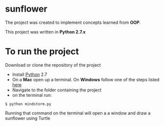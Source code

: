 # sunflower
The project was created to implement concepts learned from **OOP**.

This project was written in **Python 2.7.x**
# To run the project
Download or clone the repository of the project
* Install [Python](https://www.python.org/) 2.7
* On a **Mac** open up a terminal. On **Windows** follow one of the steps listed [here](https://www.lifewire.com/how-to-open-command-prompt-2618089)
* Navigate to the folder containing the project
* on the terminal run:
```
$ python mindstorm.py
```

Running that command on the terminal will open a a window and draw a sunflower using Turtle

